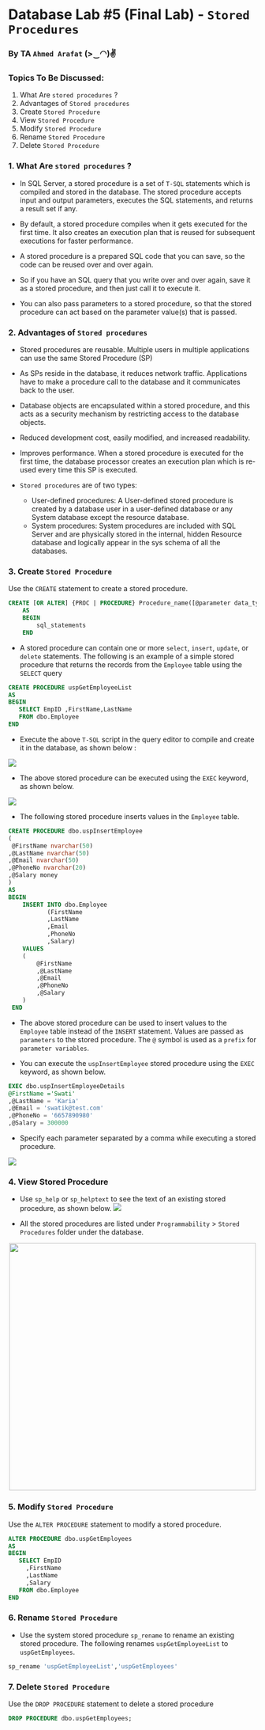 # Database Lab #5 (Final Lab) - `Stored Procedures`
### By TA `Ahmed Arafat` (>‿◠)✌


### Topics To Be Discussed:
1. What Are `stored procedures` ?
2. Advantages of `Stored procedures`
3. Create `Stored Procedure`
4. View `Stored Procedure`
5. Modify `Stored Procedure`
6. Rename `Stored Procedure`
7. Delete `Stored Procedure`


### 1. What Are `stored procedures` ?

- In SQL Server, a stored procedure is a set of `T-SQL` statements which is compiled and stored in the database. The stored procedure accepts input and output parameters, executes the SQL statements, and returns a result set if any.

- By default, a stored procedure compiles when it gets executed for the first time. It also creates an execution plan that is reused for subsequent executions for faster performance.

- A stored procedure is a prepared SQL code that you can save, so the code can be reused over and over again.

- So if you have an SQL query that you write over and over again, save it as a stored procedure, and then just call it to execute it.

- You can also pass parameters to a stored procedure, so that the stored procedure can act based on the parameter value(s) that is passed.


### 2. Advantages of `Stored procedures`
- Stored procedures are reusable. Multiple users in multiple applications can use the same Stored Procedure (SP)
- As SPs reside in the database, it reduces network traffic. Applications have to make a procedure call to the database and it communicates back to the user.
- Database objects are encapsulated within a stored procedure, and this acts as a security mechanism by restricting access to the database objects.
- Reduced development cost, easily modified, and increased readability.
- Improves performance. When a stored procedure is executed for the first time, the database processor creates an execution plan which is re-used every time this SP is executed.


- `Stored procedures` are of two types:
  - User-defined procedures: A User-defined stored procedure is created by a database user in a user-defined database or any System database except the resource database.
  - System procedures: System procedures are included with SQL Server and are physically stored in the internal, hidden Resource database and logically appear in the sys schema of all the databases.


### 3. Create `Stored Procedure`
Use the `CREATE` statement to create a stored procedure.

````sql
CREATE [OR ALTER] {PROC | PROCEDURE} Procedure_name([@parameter data_type])
    AS
    BEGIN
        sql_statements 
    END
````
- A stored procedure can contain one or more `select`, `insert`, `update`, or `delete` statements.
The following is an example of a simple stored procedure that returns the records from the `Employee` table using the `SELECT` query

````sql
CREATE PROCEDURE uspGetEmployeeList
AS
BEGIN
   SELECT EmpID ,FirstName,LastName
   FROM dbo.Employee
END
````
- Execute the above `T-SQL` script in the query editor to compile and create it in the database, as shown below :
 
<img src="Pics/5_1.png">

- The above stored procedure can be executed using the `EXEC` keyword, as shown below.
<img src="Pics/5_2.png">

- The following stored procedure inserts values in the `Employee` table.
````sql
CREATE PROCEDURE dbo.uspInsertEmployee
(
 @FirstName nvarchar(50)
,@LastName nvarchar(50)
,@Email nvarchar(50)
,@PhoneNo nvarchar(20)
,@Salary money
)
AS
BEGIN
	INSERT INTO dbo.Employee
           (FirstName
           ,LastName
           ,Email
           ,PhoneNo
           ,Salary)
    VALUES
	(
		@FirstName
		,@LastName
		,@Email
		,@PhoneNo
		,@Salary
	)
 END
````

- The above stored procedure can be used to insert values to the `Employee` table instead of the `INSERT` statement.
Values are passed as `parameters` to the stored procedure.
The `@` symbol is used as a `prefix` for `parameter variables`.

- You can execute the `uspInsertEmployee` stored procedure using the `EXEC` keyword, as shown below.

````sql
EXEC dbo.uspInsertEmployeeDetails
@FirstName ='Swati'
,@LastName = 'Karia'
,@Email = 'swatik@test.com'
,@PhoneNo = '6657890980'
,@Salary = 300000
````

- Specify each parameter separated by a comma while executing a stored procedure.

<img src="Pics/5_3.png">

### 4. View Stored Procedure
- Use `sp_help` or `sp_helptext` to see the text of an existing stored procedure, as shown below.
  <img src="Pics/5_4.png">

- All the stored procedures are listed under `Programmability` > `Stored Procedures` folder under the database.

<p align="center">
<img src="Pics/5_5.png" height="500">
</p>


### 5. Modify `Stored Procedure`

Use the `ALTER PROCEDURE` statement to modify a stored procedure.
````sql
ALTER PROCEDURE dbo.uspGetEmployees
AS
BEGIN
   SELECT EmpID
	 ,FirstName
	 ,LastName
     ,Salary
   FROM dbo.Employee
END
````

### 6. Rename `Stored Procedure`
- Use the system stored procedure `sp_rename` to rename an existing stored procedure. The following renames `uspGetEmployeeList` to `uspGetEmployees`.
````sql
sp_rename 'uspGetEmployeeList','uspGetEmployees' 
````

### 7. Delete `Stored Procedure`
Use the `DROP PROCEDURE` statement to delete a stored procedure
````sql
DROP PROCEDURE dbo.uspGetEmployees;
````

